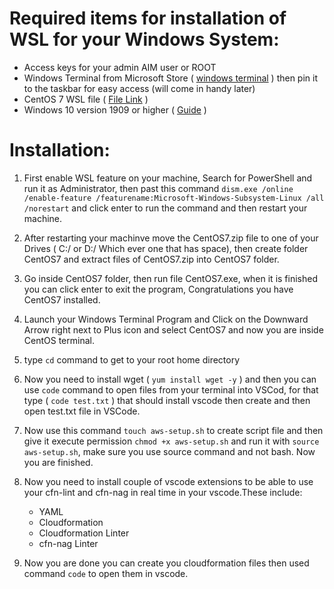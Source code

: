 # Required items for installation of WSL for your Windows System:

- Access keys for your admin AIM user or ROOT
- Windows Terminal from Microsoft Store ( [windows terminal](https://www.microsoft.com/en-us/p/windows-terminal/9n0dx20hk701?activetab=pivot:overviewtab) )
  then pin it to the taskbar for easy access (will come in handy later)
- CentOS 7 WSL file ( [File Link](https://github.com/yuk7/CentWSL/releases/download/7.0.1907.3/CentOS7.zip) )
- Windows 10 version 1909 or higher ( [Guide](https://www.howtogeek.com/236195/how-to-find-out-which-build-and-version-of-windows-10-you-have/) )

# Installation:

1. First enable WSL feature on your machine, Search for PowerShell and run it as Administrator, then past this command
   `dism.exe /online /enable-feature /featurename:Microsoft-Windows-Subsystem-Linux /all /norestart`
   and click enter to run the command and then restart your machine.

2. After restarting your machinve move the CentOS7.zip file to one of your Drives ( C:/ or D:/ Which ever one that has space), then create folder CentOS7 and extract files of CentOS7.zip into CentOS7 folder.

3. Go inside CentOS7 folder, then run file CentOS7.exe, when it is finished you can click enter to exit the program, Congratulations you have CentOS7 installed.

4. Launch your Windows Terminal Program and Click on the Downward Arrow right next to Plus icon and select CentOS7 and now you are inside CentOS terminal.

5. type `cd` command to get to your root home directory

6. Now you need to install wget ( `yum install wget -y` ) and then you can use `code` command to open files from your terminal into VSCod, for that type ( `code test.txt` ) that should install vscode then create and then open test.txt file in VSCode.

7. Now use this command `touch aws-setup.sh` to create script file and then give it execute permission `chmod +x aws-setup.sh` and run it with `source aws-setup.sh`, make sure you use source command and not bash. Now you are finished.

8. Now you need to install couple of vscode extensions to be able to use your cfn-lint and cfn-nag in real time in your vscode.These include:
   - YAML
   - Cloudformation
   - Cloudformation Linter
   - cfn-nag Linter

9. Now you are done you can create you cloudformation files then used command `code` to open them in vscode.
